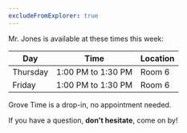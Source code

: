 ```yaml
---
excludeFromExplorer: true
---
```


Mr. Jones is available at these times this week:

Day|Time|Location
-|-|-
Thursday|1:00 PM to 1:30 PM|Room 6
Friday|1:00 PM to 1:30 PM|Room 6

Grove Time is a drop-in, no appointment needed.

If you have a question, **don't hesitate**, come on by!
